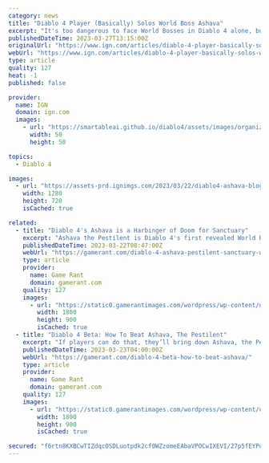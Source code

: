 ```yaml
---
category: news
title: "Diablo 4 Player (Basically) Solos World Boss Ashava"
excerpt: "It's too dangerous to face World Bosses in Diablo 4 alone, but not for wudjio. The Twitch streamer and YouTuber managed to solo Ashava in Hardcore Mode — not once but twice. The content creator shared ..."
publishedDateTime: 2023-03-27T13:15:00Z
originalUrl: "https://www.ign.com/articles/diablo-4-player-basically-solos-world-boss-ashava"
webUrl: "https://www.ign.com/articles/diablo-4-player-basically-solos-world-boss-ashava"
type: article
quality: 127
heat: -1
published: false

provider:
  name: IGN
  domain: ign.com
  images:
    - url: "https://smartableai.github.io/diablo4/assets/images/organizations/ign.com-50x50.jpg"
      width: 50
      height: 50

topics:
  - Diablo 4

images:
  - url: "https://assets-prd.ignimgs.com/2023/03/22/diablo4-ashava-blogroll-1679520346687.jpg?width=1280"
    width: 1280
    height: 720
    isCached: true

related:
  - title: "Diablo 4's Ashava is a Harbinger of Doom for Sanctuary"
    excerpt: "Ashava the Pestilent is Diablo 4's first revealed World Boss, and Blizzard already isn't letting up on the horror of its demonic challenges. Blizzard recently conducted a beta test for its highly ..."
    publishedDateTime: 2023-03-22T08:47:00Z
    webUrl: "https://gamerant.com/diablo-4-ashava-pestilent-sanctuary-world-boss-lilith-connection-lore-combat/"
    type: article
    provider:
      name: Game Rant
      domain: gamerant.com
    quality: 127
    images:
      - url: "https://static0.gamerantimages.com/wordpress/wp-content/uploads/2023/03/diablo-4-ashava-sanctuary-world-boss-concept-art.jpg"
        width: 1800
        height: 900
        isCached: true
  - title: "Diablo 4 Beta: How To Beat Ashava, The Pestilent"
    excerpt: "If players can do that, they’ll bring down Ashava, the Pestilent and earn their spoils. Diablo 4 launches June 6 on PC, Xbox One, Xbox Series X/S, PS4, and PS5. Robert is a seasoned gamer, writer, and ..."
    publishedDateTime: 2023-03-23T04:00:00Z
    webUrl: "https://gamerant.com/diablo-4-beta-how-to-beat-ashava/"
    type: article
    provider:
      name: Game Rant
      domain: gamerant.com
    quality: 127
    images:
      - url: "https://static0.gamerantimages.com/wordpress/wp-content/uploads/2023/03/diablo-4-ashava-defeated-feature.jpg"
        width: 1800
        height: 900
        isCached: true

secured: "f6rtn8KXBCwTIZdqcOSDLuotpdk2cf0WZzomeEAbaVPOCwIXEVI/27p5fEYPu0VXP+FE79sd+rUVd5P/id/AJLUqxeLz6nM7ylOEK5jQsA718EOtjCTmIhceWA/6/f98JpfFzhgn7+DGYz7yjaSZ4VGvrj0f+dR0BMVF1hJ9nUhXNXK5nW9qMCZbctL7vFl3I0aP7ON8OlyE5Zvv2QHg3QJ34VJerZrZYwYmAuR31/w2jPVKg4hdu0oSlfOTqsrV54jsfHRXgo2AUxPVSl0s/0BGd9Lvxv0rH/lzpEJdl1nkyQVWB8r4ozdAmJLgSjDDe7ZnC/PzBxWaRNakufKXT+EZwjseG8hAd4b5arUKMAU=;rShGNVoApApZRkHfUNf82w=="
---
```



